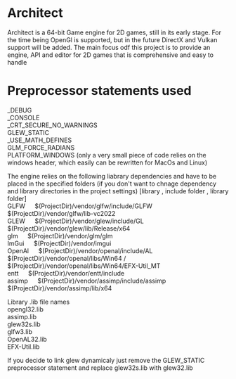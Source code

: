 # Architect

Architect is a 64-bit Game engine for 2D games, still in its early stage.
For the time being OpenGl is supported, but in the future DirectX and Vulkan support will be added.
The main focus odf this project is to provide an engine, API and editor for 2D games that is comprehensive and easy to handle 

# Preprocessor statements used
_DEBUG<br />
_CONSOLE<br />
_CRT_SECURE_NO_WARNINGS<br />
GLEW_STATIC<br />
_USE_MATH_DEFINES<br />
GLM_FORCE_RADIANS<br />
PLATFORM_WINDOWS (only a very small piece of code relies on the windows header, which easily can be rewritten for MacOs and Linux)<br />

The engine relies on the following liabrary dependencies and have to be placed in 
the specified folders (if you don't want to chnage dependency and library directories in the project settings)
[library , include folder , library folder]<br />
GLFW &emsp;      $(ProjectDir)/vendor/glfw/include/GLFW &emsp;          $(ProjectDir)/vendor/glfw/lib-vc2022<br />
GLEW &emsp;      $(ProjectDir)/vendor/glew/include/GL &emsp;          $(ProjectDir)/vendor/glew/lib/Release/x64<br />
glm &emsp;      $(ProjectDir)/vendor/glm/glm<br />
ImGui &emsp;     $(ProjectDir)/vendor/imgui<br />
OpenAl &emsp;    $(ProjectDir)/vendor/openal/include/AL &emsp;        $(ProjectDir)/vendor/openal/libs/Win64 / $(ProjectDir)/vendor/openal/libs/Win64/EFX-Util_MT<br />
entt &emsp;      $(ProjectDir)/vendor/entt/include<br />
assimp &emsp;    $(ProjectDir)/vendor/assimp/include/assimp &emsp;      $(ProjectDir)/vendor/assimp/lib/x64<br />

Library .lib file names<br />
opengl32.lib<br />
assimp.lib<br />
glew32s.lib<br />
glfw3.lib<br />
OpenAL32.lib<br />
EFX-Util.lib<br />

If you decide to link glew dynamicaly just remove the GLEW_STATIC preprocessor statement and replace glew32s.lib with glew32.lib
